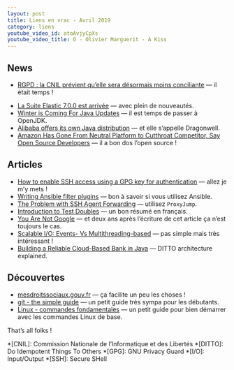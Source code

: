 ```yaml
---
layout: post
title: Liens en vrac - Avril 2019
category: liens
youtube_video_id: atoAvjyCpXs
youtube_video_title: O - Olivier Marguerit - A Kiss
---
```


## News

- [RGPD : la CNIL prévient qu’elle sera désormais moins conciliante](https://www.numerama.com/politique/482019-rgpd-la-cnil-previent-quelle-sera-desormais-moins-conciliante-en-cas-decart.html)
  — il était temps !
* [La Suite Elastic 7.0.0 est arrivée](https://www.elastic.co/fr/blog/elastic-stack-7-0-0-released)
  — avec plein de nouveautés.
* [Winter is Coming For Java Updates](https://www.azul.com/winter-is-coming-for-java-updates/)
  — il est temps de passer à OpenJDK.
* [Alibaba offers its own Java distribution](https://www.javaworld.com/article/3386160/alibaba-offers-its-own-java-distribution.html)
  — et elle s’appelle Dragonwell.
* [Amazon Has Gone From Neutral Platform to Cutthroat Competitor, Say Open Source Developers](https://onezero.medium.com/open-source-betrayed-industry-leaders-accuse-amazon-of-playing-a-rigged-game-with-aws-67177bc748b7)
  — il a bon dos l’open source !

## Articles

* [How to enable SSH access using a GPG key for authentication](https://opensource.com/article/19/4/gpg-subkeys-ssh)
  — allez je m’y mets !
* [Writing Ansible filter plugins](https://blog.oddbit.com/post/2019-04-25-writing-ansible-filter-plugins/)
  — bon à savoir si vous utilisez Ansible.
* [The Problem with SSH Agent Forwarding](https://defn.io/2019/04/12/ssh-forwarding/)
  — utilisez `ProxyJump`.
* [Introduction to Test Doubles](https://codurance.com/2019/04/08/Introduction-to-test-doubles/)
  — un bon résumé en français.
* [You Are Not Google](https://blog.bradfieldcs.com/you-are-not-google-84912cf44afb)
  — et deux ans après l’écriture de cet article ça n’est toujours le cas.
* [Scalable I/O: Events- Vs Multithreading-based](https://thetechsolo.wordpress.com/2016/02/29/scalable-io-events-vs-multithreading-based/)
  — pas simple mais très intéressant !
* [Building a Reliable Cloud-Based Bank in Java](https://www.infoq.com/presentations/starling-bank/)
  — DITTO architecture explained.

## Découvertes

* [mesdroitssociaux.gouv.fr](https://www.mesdroitssociaux.gouv.fr)
  — ça facilite un peu les choses !
* [git - the simple guide](http://rogerdudler.github.io/git-guide/index.html)
  — un petit guide très sympa pour les débutants.
* [Linux - commandes fondamentales](http://juliend.github.io/linux-cheatsheet/)
  — un petit guide pour bien démarrer avec les commandes Linux de base.

That’s all folks !

*[CNIL]: Commission Nationale de l’Informatique et des Libertés
*[DITTO]: Do Idempotent Things To Others
*[GPG]: GNU Privacy Guard
*[I/O]: Input/Output
*[SSH]: Secure SHell
